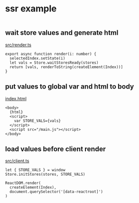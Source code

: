 # ssr example

```

```

## wait store values and generate html

[src/render.ts](./src/render.ts)
```
export async function render(i: number) {
  selectedIndex.setState(i)
  let vals = Store.waitStoresReady(stores)
  return [vals, renderToString(createElement(Index))]
}
```

## put values to global var and html to body

[index.html](./index.html)
```
<body>
  {html}
  <script>
    var STORE_VALS={vals}
  </script>
  <script src="/main.js"></script>
</body>
```

## load values before client render

[src/client.ts](./src/client.ts)
```
let { STORE_VALS } = window
Store.initStores(stores, STORE_VALS)

ReactDOM.render(
  createElement(Index),
  document.querySelector('[data-reactroot]')
)
```

